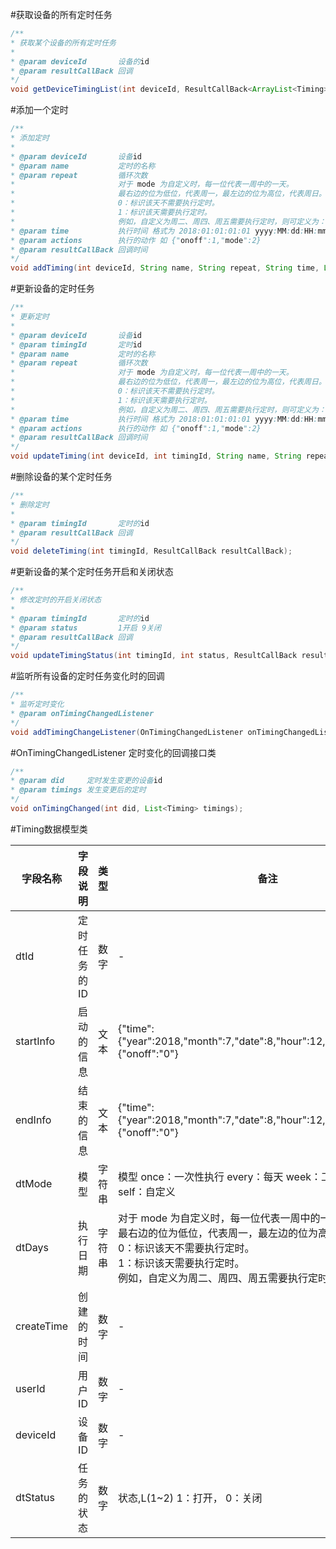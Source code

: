 
#获取设备的所有定时任务
```java
/**
* 获取某个设备的所有定时任务
*
* @param deviceId       设备的id
* @param resultCallBack 回调
*/
void getDeviceTimingList(int deviceId, ResultCallBack<ArrayList<Timing>> resultCallBack);
```

#添加一个定时

```java
/**
* 添加定时
*
* @param deviceId       设备id
* @param name           定时的名称
* @param repeat         循环次数
*                       对于 mode 为自定义时，每一位代表一周中的一天。
*                       最右边的位为低位，代表周一，最左边的位为高位，代表周日。
*                       0：标识该天不需要执行定时。
*                       1：标识该天需要执行定时。
*                       例如，自定义为周二、周四、周五需要执行定时，则可定义为：0011010
* @param time           执行时间 格式为 2018:01:01:01:01 yyyy:MM:dd:HH:mm
* @param actions        执行的动作 如 {"onoff":1,"mode":2}
* @param resultCallBack 回调时间
*/
void addTiming(int deviceId, String name, String repeat, String time, LinkedHashMap<String, String> actions, ResultCallBack resultCallBack);
```

#更新设备的定时任务

```java
/**
* 更新定时
*
* @param deviceId       设备id
* @param timingId       定时id
* @param name           定时的名称
* @param repeat         循环次数
*                       对于 mode 为自定义时，每一位代表一周中的一天。
*                       最右边的位为低位，代表周一，最左边的位为高位，代表周日。
*                       0：标识该天不需要执行定时。
*                       1：标识该天需要执行定时。
*                       例如，自定义为周二、周四、周五需要执行定时，则可定义为：0011010
* @param time           执行时间 格式为 2018:01:01:01:01 yyyy:MM:dd:HH:mm
* @param actions        执行的动作 如 {"onoff":1,"mode":2}
* @param resultCallBack 回调时间
*/
void updateTiming(int deviceId, int timingId, String name, String repeat, String time, LinkedHashMap<String, String> actions, ResultCallBack resultCallBack);
```

#删除设备的某个定时任务


```java
/**
* 删除定时
*
* @param timingId       定时的id
* @param resultCallBack 回调
*/
void deleteTiming(int timingId, ResultCallBack resultCallBack);
```

#更新设备的某个定时任务开启和关闭状态


```java
/**
* 修改定时的开启关闭状态
*
* @param timingId       定时的id
* @param status         1开启 9关闭
* @param resultCallBack 回调
*/
void updateTimingStatus(int timingId, int status, ResultCallBack resultCallBack);
```

#监听所有设备的定时任务变化时的回调

```java
/**
* 监听定时变化
* @param onTimingChangedListener
*/
void addTimingChangeListener(OnTimingChangedListener onTimingChangedListener);
```



#OnTimingChangedListener 定时变化的回调接口类

```java
/**
* @param did     定时发生变更的设备id
* @param timings 发生变更后的定时
*/
void onTimingChanged(int did, List<Timing> timings);
```


#Timing数据模型类

| 字段名称       | 字段说明    | 类型  | 备注                                                                                       |
|------------|---------|-----|------------------------------------------------------------------------------------------|
| dtId       | 定时任务的ID | 数字  | \-                                                                                       |
| startInfo  | 启动的信息   | 文本  | \{"time":\{"year":2018,"month":7,"date":8,"hour":12,"min":48\},"trigger":\{"onoff":"0"\} |
| endInfo    | 结束的信息   | 文本  | \{"time":\{"year":2018,"month":7,"date":8,"hour":12,"min":48\},"trigger":\{"onoff":"0"\} |
| dtMode     | 模型      | 字符串 |  模型 once：一次性执行 every：每天 week：工作日 reset：周末 self：自定义                                       |
| dtDays     | 执行日期    | 字符串 |  对于 mode 为自定义时，每一位代表一周中的一天。<br> 最右边的位为低位，代表周一，最左边的位为高位，代表周日。 <br> 0：标识该天不需要执行定时。 <br> 1：标识该天需要执行定时。<br> 例如，自定义为周二、周四、周五需要执行定时，则为：0011010                                                                                    |
| createTime | 创建的时间   | 数字  | \-                                                                                       |
| userId     | 用户ID    | 数字  | \-                                                                                       |
| deviceId   | 设备ID    | 数字  | \-                                                                                       |
| dtStatus   | 任务的状态   | 数字  | 状态,L\(1~2\) 1：打开， 0：关闭                                                                   |


